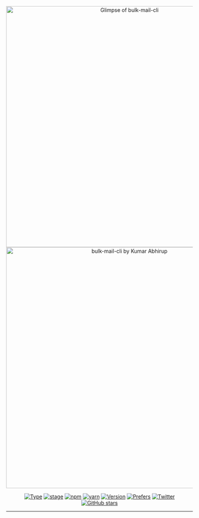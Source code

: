 <div align="center">

<img width="650" src="https://lh3.googleusercontent.com/UPV_ITYH2RV1v56ejOyme0OXD6hLzTmt0_jlhdW0JOullP587LwpAAgPCkS5uGday3hd7l8khKF7PGG7NrHaRIhU5WfCEYJbAdF8tp5QfdR9zE6aF_nKv1Qw-6kleN2VwkqqyTV8Wqrc9Bl8Kz4NjcWBoaA9_05dw69DsR_GhEq0ucYQYdiK3_uCw1qfv_w3tXFGjAX_P54H14IaHFz-nLCs7hvusxZt92T4tGp5M_UexdNOvdGOE2d3dc5gRpaNbu_vjdSc9sH4KrXiHVSZbJnnXVIyQcNOoXI84PQJVV5uDzmNFvcphZZ9QtNwmlzlKNxfqJIUUGTDp0avHHx60jbjzAkqUyNzUVqqq9A-2tHMdiG6QlGG6p_PoDBbuIGiu_Wi8pRH7MyVZ_1RQjqEHn7-nMxpGGV32T53FqKkhWS-QtVu_pqRiHmVGZqtjlbNqNjYe7_COXzXAvuU5DlN7zH7YG8F6N3H429ENeYQzRWhxNyiqrcunbfmTpOc4y3szzKFf9xd8Bm3NnGOjkWZZD7xZgGb6PEiVVmEdsCy_e9j-YHmHN7SslG_8ToghfKTBjXA4Enlqr_PDWnpQ9H3h1rl-bq7pg_qxUv-o3Mr-7RC8pr5HXpCImh1e8f8CSyfQEbWkE4VqHMwZUctCV63K3b_Ra6GEFx32NRiKmNypZAm=w915-h473-no" alt="Glimpse of bulk-mail-cli">
<br />
<img width="650" src="https://lh3.googleusercontent.com/VsKPqXDv-xwuXa0Lk9yJkyjf3ors01XQRWzb0ga1FcQ30Cxwbwn9iUWPP6jtLxJtOmF75OlCShKI0Jk2cxg4opyr3tk3M4P0DFXXmhVy2kw9NvwWIxtTPSMQnvGK2t3Ij0F1UNBgDy0BY0Xn0egLqcshwdMHN7dSiB_RNt2qSB_d1v3rlU6GwxRfEZ1Kb5E3z_vIgXP43MI3TaeIkRc30Dn3mY9-TcaCuQIxVzdUj2ThCZ--Rxad4-rGG9gGWLv4JqQ3HeKPKFswrWgMrDTywFU9IW7Qn_scus3S8W3unCHH3PkuW7LgeUe14YaYzfrxDfhz-6jOp2ik3z4d-maNsIHz2rxqNBNZ2gqpg_nRXgEt19sUQjeEQbip7V5ZazRPD6ufc5TqzUKIHO9xmIVF1WGY_V2u7f98ufxRVl4PLxi-As7JF5kWC5PIHP0GLByHY58rgfEuoNyrPdmy6pe9kuQ-WTJzlGauIFxWuY5wZercjh3TJ-C1cX_VIorR9qb5-TC0c0zKFSmNZbUf8nh0WoR0LBuleSxEimtLgvCedziIuwIhiR4K9XDzL3zjB38Q03AiS1cTti2zafSABT4qpJhaKDAwSVFlRnAltS0Pn4FTQTD7aD7MT5FtgNz7E3IahWMZCgWNDv71KXc3R0Q2Ki3Awy8AUHltPwMBiscjU-3x2vHgMQVIsnymm0suFqFn-AUAu_PfYoh9y_8VIX8ZpfKYuFSD3yiwqC8Y=w1280-h305-no" alt="bulk-mail-cli by Kumar Abhirup">

[![Type](https://img.shields.io/badge/type-CLI-yellow.svg?style=flat-square)](https://www.npmjs.com/package/bulk-mail-cli)
[![stage](https://img.shields.io/badge/stage-development-000000.svg?style=flat-square)](https://github.com/KumarAbhirup/bulk-mail-cli/tree/development)
[![npm](https://img.shields.io/badge/npm-bulk--mail--cli-CB3837.svg?style=flat-square)](https://www.npmjs.com/package/bulk-mail-cli) 
[![yarn](https://img.shields.io/badge/yarn-bulk--mail--cli-368EBB.svg?style=flat-square)](http://yarnpkg.com/en/package/bulk-mail-cli) 
[![Version](https://img.shields.io/badge/version-v0.0.4-green.svg?style=flat-square)](https://www.npmjs.com/package/bulk-mail-cli)
[![Prefers](https://img.shields.io/badge/prefers-Global%20Installation-blue.svg?style=flat-square)](https://www.npmjs.com/package/bulk-mail-cli)
[![Twitter](https://img.shields.io/twitter/follow/kumar_abhirup.svg?style=social&label=@kumar_abhirup)](https://twitter.com/kumar_abhirup/) 
[![GitHub stars](https://img.shields.io/github/stars/KumarAbhirup/bulk-mail-cli.svg?style=social&label=Stars)](https://github.com/KumarAbhirup/bulk-mail-cli) 

</div>

---